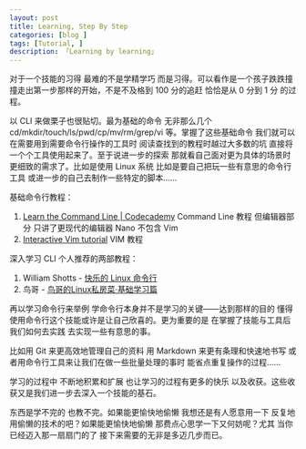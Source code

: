 ```yaml
---
layout: post  
title: Learning, Step By Step  
categories: [blog ]  
tags: [Tutorial, ]  
description: 「Learning by learning」   
---
```


对于一个技能的习得 最难的不是学精学巧 而是习得。可以看作是一个孩子跌跌撞撞走出第一步那样的开始，不是不及格到 100 分的追赶 恰恰是从 0 分到 1 分 的过程。

以 CLI 来做栗子也很贴切。最为基础的命令 无非那么几个 cd/mkdir/touch/ls/pwd/cp/mv/rm/grep/vi 等。掌握了这些基础命令 我们就可以在需要用到需要命令行操作的工具时 阅读查找到的教程时越过大多数的坑 直接将一个个工具使用起来了。至于说进一步的探索 那就看自己面对更为具体的场景时更细致的需求了。比如是使用 Linux 系统 比如是要自己把玩一些有意思的命令行工具 或进一步的自己去制作一些特定的脚本……

基础命令行教程：

1. [Learn the Command Line | Codecademy](https://www.codecademy.com/learn/learn-the-command-line) Command Line 教程 但编辑器部分 只讲了更现代的编辑器 Nano 不包含 Vim
2. [Interactive Vim tutorial](http://www.openvim.com/tutorial.html) VIM 教程

深入学习 CLI 个人推荐的两部教程：

1. William Shotts - [快乐的 Linux 命令行](http://billie66.github.io/TLCL/) 
2. 鸟哥 - [鸟哥的Linux私房菜·基础学习篇](http://book.douban.com/subject/4889838/) 

再以学习命令行来举例 学命令行本身并不是学习的关键——达到那样的目的 懂得使用命令行这个技能或许是让自己欣喜的。更为重要的是 在掌握了技能与工具后 我们如何去实践 去实现一些有意思的事。

比如用 Git 来更高效地管理自己的资料 用 Markdown 来更有条理和快速地书写 或者用命令行工具来让我们在做一些批量处理的事时 能省点重复操作的过程……

学习的过程中 不断地积累和扩展 也让学习的过程有更多的快乐 以及收获。这些收获又是我们进一步去深入一个技能的基石。

东西是学不完的 也教不完。如果能更愉快地偷懒 我想还是有人愿意用一下 反复地用偷懒的技术的吧？如果能更愉快地偷懒 那费点心思学一下又何妨呢？尤其 当你已经迈入那一扇扇门的了 接下来需要的无非是多迈几步而已。



 
